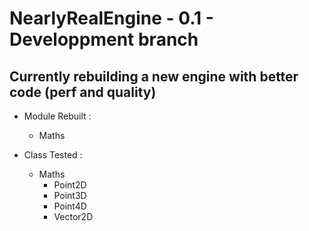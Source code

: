 # NearlyRealEngine - 0.1 - Developpment branch

## Currently rebuilding a new engine with better code (perf and quality)

* Module Rebuilt :
    * Maths

* Class Tested :
    * Maths
        * Point2D
        * Point3D
        * Point4D
        * Vector2D
